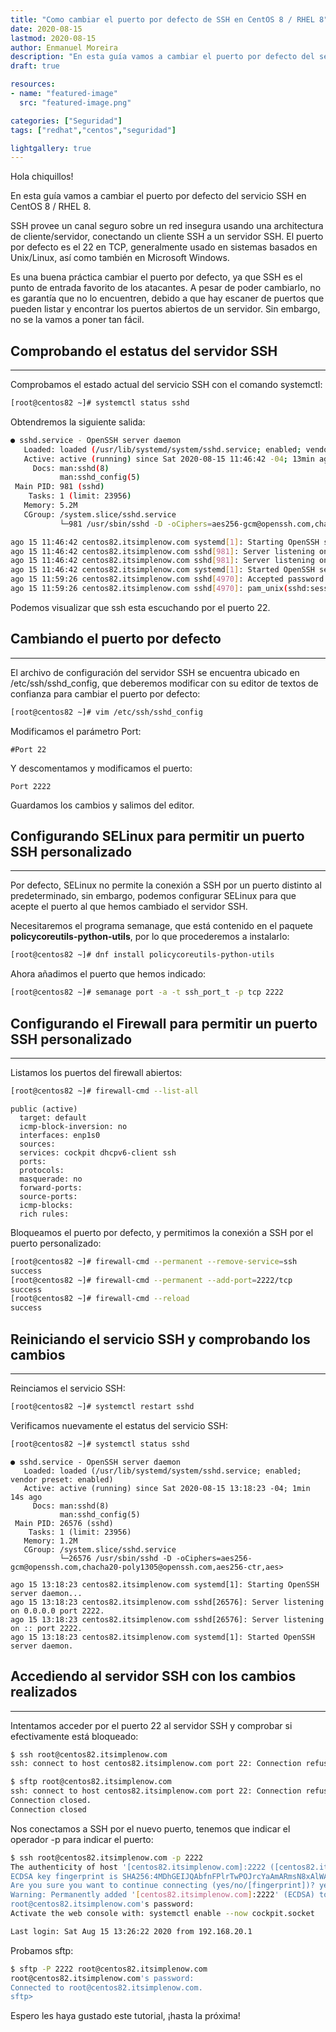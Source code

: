 ```yaml
---
title: "Como cambiar el puerto por defecto de SSH en CentOS 8 / RHEL 8"
date: 2020-08-15
lastmod: 2020-08-15
author: Enmanuel Moreira
description: "En esta guía vamos a cambiar el puerto por defecto del servicio SSH en CentOS 8 / RHEL 8."
draft: true

resources:
- name: "featured-image"
  src: "featured-image.png"

categories: ["Seguridad"]
tags: ["redhat","centos","seguridad"]

lightgallery: true
---
```


<!--more-->

Hola chiquillos!

En esta guía vamos a cambiar el puerto por defecto del servicio SSH en CentOS 8 / RHEL 8.

SSH provee un canal seguro sobre un red insegura usando una architectura de cliente/servidor, conectando un cliente SSH a un servidor SSH. El puerto por defecto es el 22 en TCP, generalmente usado en sistemas basados en Unix/Linux, así como también en Microsoft Windows.

Es una buena práctica cambiar el puerto por defecto, ya que SSH es el punto de entrada favorito de los atacantes. A pesar de poder cambiarlo, no es garantía que no lo encuentren, debido a que hay escaner de puertos que pueden listar y encontrar los puertos abiertos de un servidor. Sin embargo, no se la vamos a poner tan fácil.  

## Comprobando el estatus del servidor SSH

***

Comprobamos el estado actual del servicio SSH con el comando systemctl:

```bash
[root@centos82 ~]# systemctl status sshd
```

Obtendremos la siguiente salida:  

```bash
● sshd.service - OpenSSH server daemon
   Loaded: loaded (/usr/lib/systemd/system/sshd.service; enabled; vendor preset: enabled)
   Active: active (running) since Sat 2020-08-15 11:46:42 -04; 13min ago
     Docs: man:sshd(8)
           man:sshd_config(5)
 Main PID: 981 (sshd)
    Tasks: 1 (limit: 23956)
   Memory: 5.2M
   CGroup: /system.slice/sshd.service
           └─981 /usr/sbin/sshd -D -oCiphers=aes256-gcm@openssh.com,chacha20-poly1305@openssh.com,aes256-ctr,aes256-cbc,aes128-gcm@openssh.com,aes128-ctr,aes128-cbc -oMACs=hmac-sha2-256-etm@openssh.com,hmac-sh>

ago 15 11:46:42 centos82.itsimplenow.com systemd[1]: Starting OpenSSH server daemon...
ago 15 11:46:42 centos82.itsimplenow.com sshd[981]: Server listening on 0.0.0.0 port 22.
ago 15 11:46:42 centos82.itsimplenow.com sshd[981]: Server listening on :: port 22.
ago 15 11:46:42 centos82.itsimplenow.com systemd[1]: Started OpenSSH server daemon.
ago 15 11:59:26 centos82.itsimplenow.com sshd[4970]: Accepted password for root from 192.168.20.1 port 49354 ssh2
ago 15 11:59:26 centos82.itsimplenow.com sshd[4970]: pam_unix(sshd:session): session opened for user root by (uid=0)
```

Podemos visualizar que ssh esta escuchando por el puerto 22.  

## Cambiando el puerto por defecto

***

El archivo de configuración del servidor SSH se encuentra ubicado en /etc/ssh/sshd_config, que deberemos modificar con su editor de textos de confianza para cambiar el puerto por defecto:  

```bash
[root@centos82 ~]# vim /etc/ssh/sshd_config
```

Modificamos el parámetro Port:  

```plaintext
#Port 22
```

Y descomentamos y modificamos el puerto:  

```plaintext
Port 2222
```

Guardamos los cambios y salimos del editor.  

## Configurando SELinux para permitir un puerto SSH personalizado

***

Por defecto, SELinux no permite la conexión a SSH por un puerto distinto al predeterminado, sin embargo, podemos configurar SELinux para que acepte el puerto al que hemos cambiado el servidor SSH.  

Necesitaremos el programa semanage, que está contenido en el paquete **policycoreutils-python-utils**, por lo que procederemos a instalarlo:  

```bash
[root@centos82 ~]# dnf install policycoreutils-python-utils
```

Ahora añadimos el puerto que hemos indicado:  

```bash
[root@centos82 ~]# semanage port -a -t ssh_port_t -p tcp 2222
```

## Configurando el Firewall para permitir un puerto SSH personalizado

***

Listamos los puertos del firewall abiertos:

```bash
[root@centos82 ~]# firewall-cmd --list-all
```

```plaintext
public (active)
  target: default
  icmp-block-inversion: no
  interfaces: enp1s0
  sources:
  services: cockpit dhcpv6-client ssh
  ports:
  protocols:
  masquerade: no
  forward-ports:
  source-ports:
  icmp-blocks:
  rich rules:
```

Bloqueamos el puerto por defecto, y permitimos la conexión a SSH por el puerto personalizado:  

```bash
[root@centos82 ~]# firewall-cmd --permanent --remove-service=ssh
success
[root@centos82 ~]# firewall-cmd --permanent --add-port=2222/tcp
success
[root@centos82 ~]# firewall-cmd --reload
success
```

## Reiniciando el servicio SSH y comprobando los cambios

***

Reinciamos el servicio SSH:  

```bash
[root@centos82 ~]# systemctl restart sshd
```

Verificamos nuevamente el estatus del servicio SSH:  

```bash
[root@centos82 ~]# systemctl status sshd
```

```plaintext
● sshd.service - OpenSSH server daemon
   Loaded: loaded (/usr/lib/systemd/system/sshd.service; enabled; vendor preset: enabled)
   Active: active (running) since Sat 2020-08-15 13:18:23 -04; 1min 14s ago
     Docs: man:sshd(8)
           man:sshd_config(5)
 Main PID: 26576 (sshd)
    Tasks: 1 (limit: 23956)
   Memory: 1.2M
   CGroup: /system.slice/sshd.service
           └─26576 /usr/sbin/sshd -D -oCiphers=aes256-gcm@openssh.com,chacha20-poly1305@openssh.com,aes256-ctr,aes>

ago 15 13:18:23 centos82.itsimplenow.com systemd[1]: Starting OpenSSH server daemon...
ago 15 13:18:23 centos82.itsimplenow.com sshd[26576]: Server listening on 0.0.0.0 port 2222.
ago 15 13:18:23 centos82.itsimplenow.com sshd[26576]: Server listening on :: port 2222.
ago 15 13:18:23 centos82.itsimplenow.com systemd[1]: Started OpenSSH server daemon.

```

## Accediendo al servidor SSH con los cambios realizados

***

Intentamos acceder por el puerto 22 al servidor SSH y comprobar si efectivamente está bloqueado:  

```bash
$ ssh root@centos82.itsimplenow.com
ssh: connect to host centos82.itsimplenow.com port 22: Connection refused
```

```bash
$ sftp root@centos82.itsimplenow.com
ssh: connect to host centos82.itsimplenow.com port 22: Connection refused
Connection closed.
Connection closed
```

Nos conectamos a SSH por el nuevo puerto, tenemos que indicar el operador -p para indicar el puerto:  

```bash
$ ssh root@centos82.itsimplenow.com -p 2222
The authenticity of host '[centos82.itsimplenow.com]:2222 ([centos82.itsimplenow.com]:2222)' can't be established.
ECDSA key fingerprint is SHA256:4MDhGEIJQAbfnFPlrTwPOJrcYaAmARmsN8xAlWAb6u0.
Are you sure you want to continue connecting (yes/no/[fingerprint])? yes
Warning: Permanently added '[centos82.itsimplenow.com]:2222' (ECDSA) to the list of known hosts.
root@centos82.itsimplenow.com's password:
Activate the web console with: systemctl enable --now cockpit.socket

Last login: Sat Aug 15 13:26:22 2020 from 192.168.20.1
```

Probamos sftp:  

```bash
$ sftp -P 2222 root@centos82.itsimplenow.com
root@centos82.itsimplenow.com's password:
Connected to root@centos82.itsimplenow.com.
sftp>
```

Espero les haya gustado este tutorial, ¡hasta la próxima!
